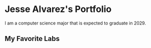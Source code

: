 # Jesse Alvarez's Portfolio

I am a computer science major that is expected to graduate in 2029.

## My Favorite Labs

